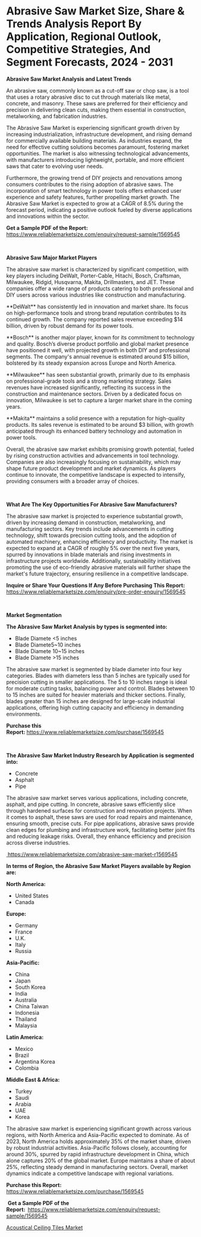 <p><h1>Abrasive Saw Market Size, Share & Trends Analysis Report By Application, Regional Outlook, Competitive Strategies, And Segment Forecasts, 2024 - 2031</h1></p><p><strong>Abrasive Saw Market Analysis and Latest Trends</strong></p>
<p><p>An abrasive saw, commonly known as a cut-off saw or chop saw, is a tool that uses a rotary abrasive disc to cut through materials like metal, concrete, and masonry. These saws are preferred for their efficiency and precision in delivering clean cuts, making them essential in construction, metalworking, and fabrication industries.</p><p>The Abrasive Saw Market is experiencing significant growth driven by increasing industrialization, infrastructure development, and rising demand for commercially available building materials. As industries expand, the need for effective cutting solutions becomes paramount, fostering market opportunities. The market is also witnessing technological advancements, with manufacturers introducing lightweight, portable, and more efficient saws that cater to evolving user needs.</p><p>Furthermore, the growing trend of DIY projects and renovations among consumers contributes to the rising adoption of abrasive saws. The incorporation of smart technology in power tools offers enhanced user experience and safety features, further propelling market growth. The Abrasive Saw Market is expected to grow at a CAGR of 8.5% during the forecast period, indicating a positive outlook fueled by diverse applications and innovations within the sector.</p></p>
<p><strong>Get a Sample PDF of the Report:&nbsp;</strong> <a href="https://www.reliablemarketsize.com/enquiry/request-sample/1569545?utm_campaign=1888&utm_medium=2&utm_source=Github&utm_content=ia&utm_term=29122024&utm_id=abrasive-saw">https://www.reliablemarketsize.com/enquiry/request-sample/1569545</a></p>
<p>&nbsp;</p>
<p><strong>Abrasive Saw Major Market Players</strong></p>
<p><p>The abrasive saw market is characterized by significant competition, with key players including DeWalt, Porter-Cable, Hitachi, Bosch, Craftsman, Milwaukee, Ridgid, Husqvarna, Makita, Drillmasters, and JET. These companies offer a wide range of products catering to both professional and DIY users across various industries like construction and manufacturing.</p><p>**DeWalt** has consistently led in innovation and market share. Its focus on high-performance tools and strong brand reputation contributes to its continued growth. The company reported sales revenue exceeding $14 billion, driven by robust demand for its power tools.</p><p>**Bosch** is another major player, known for its commitment to technology and quality. Bosch’s diverse product portfolio and global market presence have positioned it well, with projected growth in both DIY and professional segments. The company's annual revenue is estimated around $15 billion, bolstered by its steady expansion across Europe and North America.</p><p>**Milwaukee** has seen substantial growth, primarily due to its emphasis on professional-grade tools and a strong marketing strategy. Sales revenues have increased significantly, reflecting its success in the construction and maintenance sectors. Driven by a dedicated focus on innovation, Milwaukee is set to capture a larger market share in the coming years.</p><p>**Makita** maintains a solid presence with a reputation for high-quality products. Its sales revenue is estimated to be around $3 billion, with growth anticipated through its enhanced battery technology and automation in power tools.</p><p>Overall, the abrasive saw market exhibits promising growth potential, fueled by rising construction activities and advancements in tool technology. Companies are also increasingly focusing on sustainability, which may shape future product development and market dynamics. As players continue to innovate, the competitive landscape is expected to intensify, providing consumers with a broader array of choices.</p></p>
<p>&nbsp;</p>
<p><strong>What Are The Key Opportunities For Abrasive Saw Manufacturers?</strong></p>
<p><p>The abrasive saw market is projected to experience substantial growth, driven by increasing demand in construction, metalworking, and manufacturing sectors. Key trends include advancements in cutting technology, shift towards precision cutting tools, and the adoption of automated machinery, enhancing efficiency and productivity. The market is expected to expand at a CAGR of roughly 5% over the next five years, spurred by innovations in blade materials and rising investments in infrastructure projects worldwide. Additionally, sustainability initiatives promoting the use of eco-friendly abrasive materials will further shape the market's future trajectory, ensuring resilience in a competitive landscape.</p></p>
<p><strong>Inquire or Share Your Questions If Any Before Purchasing This Report:</strong> <a href="https://www.reliablemarketsize.com/enquiry/pre-order-enquiry/1569545?utm_campaign=1888&utm_medium=2&utm_source=Github&utm_content=ia&utm_term=29122024&utm_id=abrasive-saw">https://www.reliablemarketsize.com/enquiry/pre-order-enquiry/1569545</a></p>
<p>&nbsp;</p>
<p><strong>Market Segmentation</strong></p>
<p><strong>The Abrasive Saw Market Analysis by types is segmented into:</strong></p>
<p><ul><li>Blade Diamete <5 inches</li><li>Blade Diamete5~10 inches</li><li>Blade Diamete 10~15 inches</li><li>Blade Diamete >15 inches</li></ul></p>
<p><p>The abrasive saw market is segmented by blade diameter into four key categories. Blades with diameters less than 5 inches are typically used for precision cutting in smaller applications. The 5 to 10 inches range is ideal for moderate cutting tasks, balancing power and control. Blades between 10 to 15 inches are suited for heavier materials and thicker sections. Finally, blades greater than 15 inches are designed for large-scale industrial applications, offering high cutting capacity and efficiency in demanding environments.</p></p>
<p><strong>Purchase this Report:&nbsp;</strong><a href="https://www.reliablemarketsize.com/purchase/1569545?utm_campaign=1888&utm_medium=2&utm_source=Github&utm_content=ia&utm_term=29122024&utm_id=abrasive-saw">https://www.reliablemarketsize.com/purchase/1569545</a></p>
<p>&nbsp;</p>
<p><strong>The Abrasive Saw Market Industry Research by Application is segmented into:</strong></p>
<p><ul><li>Concrete</li><li>Asphalt</li><li>Pipe</li></ul></p>
<p><p>The abrasive saw market serves various applications, including concrete, asphalt, and pipe cutting. In concrete, abrasive saws efficiently slice through hardened surfaces for construction and renovation projects. When it comes to asphalt, these saws are used for road repairs and maintenance, ensuring smooth, precise cuts. For pipe applications, abrasive saws provide clean edges for plumbing and infrastructure work, facilitating better joint fits and reducing leakage risks. Overall, they enhance efficiency and precision across diverse industries.</p></p>
<p><a href="https://www.reliablemarketsize.com/abrasive-saw-market-r1569545?utm_campaign=1888&utm_medium=2&utm_source=Github&utm_content=ia&utm_term=29122024&utm_id=abrasive-saw">&nbsp;https://www.reliablemarketsize.com/abrasive-saw-market-r1569545</a></p>
<p><strong>In terms of Region, the Abrasive Saw Market Players available by Region are:</strong></p>
<p>
    <p> <strong> North America: </strong>
        <ul>
            <li>United States</li>
            <li>Canada</li>
        </ul>
        </p> 
    <p> <strong> Europe: </strong>
        <ul>
            <li>Germany</li>
            <li>France</li>
            <li>U.K.</li>
            <li>Italy</li>
            <li>Russia</li>
        </ul>
        </p> 
    <p> <strong> Asia-Pacific: </strong>
        <ul>
            <li>China</li>
            <li>Japan</li>
            <li>South Korea</li>
            <li>India</li>
            <li>Australia</li>
            <li>China Taiwan</li>
            <li>Indonesia</li>
            <li>Thailand</li>
            <li>Malaysia</li>
        </ul>
        </p> 
    <p> <strong> Latin America: </strong>
        <ul>
            <li>Mexico</li>
            <li>Brazil</li>
            <li>Argentina Korea</li>
            <li>Colombia</li>
        </ul>
        </p> 
    <p> <strong> Middle East & Africa: </strong>
        <ul>
            <li>Turkey</li>
            <li>Saudi</li>
            <li>Arabia</li>
            <li>UAE</li>
            <li>Korea</li>
        </ul>
    </p>
    </p>
<p><p>The abrasive saw market is experiencing significant growth across various regions, with North America and Asia-Pacific expected to dominate. As of 2023, North America holds approximately 35% of the market share, driven by robust industrial activities. Asia-Pacific follows closely, accounting for around 30%, spurred by rapid infrastructure development in China, which alone captures 20% of the global market. Europe maintains a share of about 25%, reflecting steady demand in manufacturing sectors. Overall, market dynamics indicate a competitive landscape with regional variations.</p></p>
<p><strong>Purchase this Report: </strong><a href="https://www.reliablemarketsize.com/purchase/1569545?utm_campaign=1888&utm_medium=2&utm_source=Github&utm_content=ia&utm_term=29122024&utm_id=abrasive-saw">https://www.reliablemarketsize.com/purchase/1569545</a></p>
<p>&nbsp;<strong>Get a Sample PDF of the Report:&nbsp;&nbsp;</strong><a href="https://www.reliablemarketsize.com/enquiry/request-sample/1569545?utm_campaign=1888&utm_medium=2&utm_source=Github&utm_content=ia&utm_term=29122024&utm_id=abrasive-saw">https://www.reliablemarketsize.com/enquiry/request-sample/1569545</a></p>
<p><strong></strong></p>
<p><p><a href="https://github.com/gulaimolin/Market-Research-Report-List-6/blob/main/acoustical-ceiling-tiles-market.md?utm_campaign=1888&utm_medium=2&utm_source=Github&utm_content=ia&utm_term=29122024&utm_id=abrasive-saw">Acoustical Ceiling Tiles Market</a></p></p>